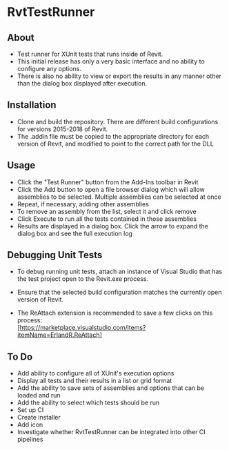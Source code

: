 # RvtTestRunner

## About
* Test runner for XUnit tests that runs inside of Revit.  
* This initial release has only a very basic interface and no ability to configure any options.  
* There is also no ability to view or export the results in any manner other than the dialog box displayed after execution.  

## Installation
* Clone and build the repository. There are different build configurations for versions 2015-2018 of Revit.  
* The .addin file must be copied to the appropriate directory for each version of Revit, and modified to point to the correct path for the DLL

## Usage
* Click the "Test Runner" button from the Add-Ins toolbar in Revit
* Click the Add button to open a file browser dialog which will allow assemblies to be selected. Multiple assemblies can be selected at once
* Repeat, if necessary, adding other assemblies
* To remove an assembly from the list, select it and click remove
* Click Execute to run all the tests contained in those assemblies
* Results are displayed in a dialog box. Click the arrow to expand the dialog box and see the full execution log

## Debugging Unit Tests
* To debug running unit tests, attach an instance of Visual Studio that has the test project open to the Revit.exe process.
* Ensure that the selected build configuration matches the currently open version of Revit.

* The ReAttach extension is recommended to save a few clicks on this process:  
[https://marketplace.visualstudio.com/items?itemName=ErlandR.ReAttach]


## To Do
* Add ability to configure all of XUnit's execution options
* Display all tests and their results in a list or grid format
* Add the ability to save sets of assemblies and options that can be loaded and run
* Add the ability to select which tests should be run
* Set up CI
* Create installer
* Add icon
* Investigate whether RvtTestRunner can be integrated into other CI pipelines
